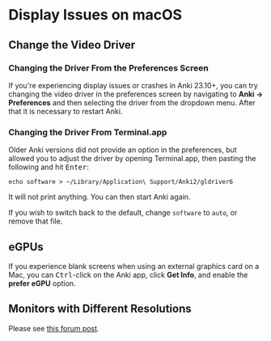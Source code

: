 # Display Issues on macOS

<!-- toc -->

## Change the Video Driver

### Changing the Driver From the Preferences Screen
If you're experiencing display issues or crashes in Anki 23.10+, you can try
changing the video driver in the preferences screen by navigating to **Anki →
Preferences** and then selecting the driver from the dropdown menu. After that it
is necessary to restart Anki.

### Changing the Driver From Terminal.app
Older Anki versions did not provide an option in the preferences, but allowed
you to adjust the driver by opening Terminal.app, then pasting the following and hit <kbd>Enter</kbd>:

```
echo software > ~/Library/Application\ Support/Anki2/gldriver6
```

It will not print anything. You can then start Anki again.

If you wish to switch back to the default, change `software` to `auto`, or
remove that file.

## eGPUs

If you experience blank screens when using an external graphics card on a Mac, you can <kbd>Ctrl</kbd>-click on the Anki app, click **Get Info**, and enable the **prefer eGPU** option.

## Monitors with Different Resolutions

Please see [this forum post](https://forums.ankiweb.net/t/mac-known-issues-wording-suggestion/7331).
